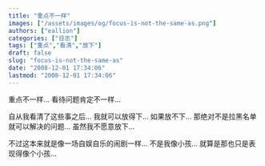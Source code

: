 ```yaml
---
title: "重点不一样"
images: ["/assets/images/og/focus-is-not-the-same-as.png"]
authors: ["eallion"]
categories: ["日志"]
tags: ["重点","看清","放下"]
draft: false
slug: "focus-is-not-the-same-as"
date: "2008-12-01 17:34:06"
lastmod: "2008-12-01 17:34:06"
---
```


重点不一样...
看待问题肯定不一样...

自从我看清了这些事之后...
我就可以放得下...
如果放不下...
那绝对不是拉黑名单就可以解决的问题...
虽然我不愿意放下...

不过这本来就是像一场自娱自乐的闹剧一样...
不是我像小孩...
就算是那也只是表现得像个小孩...
